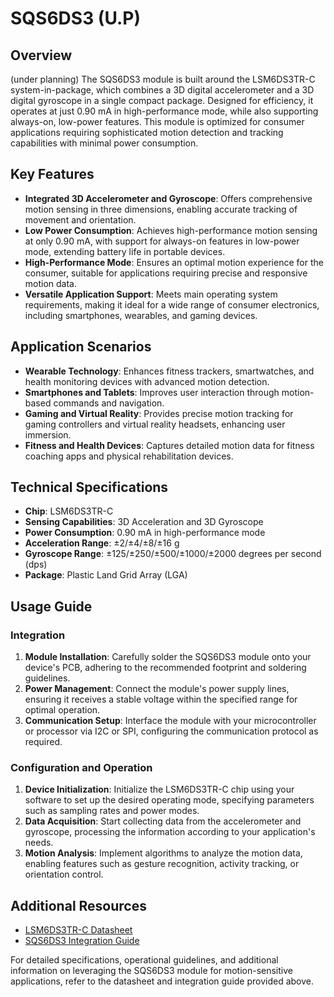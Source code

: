 # SQS6DS3 (U.P)

## Overview

(under planning) The SQS6DS3 module is built around the LSM6DS3TR-C system-in-package, which combines a 3D digital accelerometer and a 3D digital gyroscope in a single compact package. Designed for efficiency, it operates at just 0.90 mA in high-performance mode, while also supporting always-on, low-power features. This module is optimized for consumer applications requiring sophisticated motion detection and tracking capabilities with minimal power consumption.

## Key Features

* **Integrated 3D Accelerometer and Gyroscope**: Offers comprehensive motion sensing in three dimensions, enabling accurate tracking of movement and orientation.
* **Low Power Consumption**: Achieves high-performance motion sensing at only 0.90 mA, with support for always-on features in low-power mode, extending battery life in portable devices.
* **High-Performance Mode**: Ensures an optimal motion experience for the consumer, suitable for applications requiring precise and responsive motion data.
* **Versatile Application Support**: Meets main operating system requirements, making it ideal for a wide range of consumer electronics, including smartphones, wearables, and gaming devices.

## Application Scenarios

* **Wearable Technology**: Enhances fitness trackers, smartwatches, and health monitoring devices with advanced motion detection.
* **Smartphones and Tablets**: Improves user interaction through motion-based commands and navigation.
* **Gaming and Virtual Reality**: Provides precise motion tracking for gaming controllers and virtual reality headsets, enhancing user immersion.
* **Fitness and Health Devices**: Captures detailed motion data for fitness coaching apps and physical rehabilitation devices.

## Technical Specifications

* **Chip**: LSM6DS3TR-C
* **Sensing Capabilities**: 3D Acceleration and 3D Gyroscope
* **Power Consumption**: 0.90 mA in high-performance mode
* **Acceleration Range**: ±2/±4/±8/±16 g
* **Gyroscope Range**: ±125/±250/±500/±1000/±2000 degrees per second (dps)
* **Package**: Plastic Land Grid Array (LGA)

## Usage Guide

### Integration

1. **Module Installation**: Carefully solder the SQS6DS3 module onto your device's PCB, adhering to the recommended footprint and soldering guidelines.
2. **Power Management**: Connect the module's power supply lines, ensuring it receives a stable voltage within the specified range for optimal operation.
3. **Communication Setup**: Interface the module with your microcontroller or processor via I2C or SPI, configuring the communication protocol as required.

### Configuration and Operation

1. **Device Initialization**: Initialize the LSM6DS3TR-C chip using your software to set up the desired operating mode, specifying parameters such as sampling rates and power modes.
2. **Data Acquisition**: Start collecting data from the accelerometer and gyroscope, processing the information according to your application's needs.
3. **Motion Analysis**: Implement algorithms to analyze the motion data, enabling features such as gesture recognition, activity tracking, or orientation control.

## Additional Resources

* [LSM6DS3TR-C Datasheet](https://www.st.com/en/mems-and-sensors/lsm6ds3.html)
* [SQS6DS3 Integration Guide](./)

For detailed specifications, operational guidelines, and additional information on leveraging the SQS6DS3 module for motion-sensitive applications, refer to the datasheet and integration guide provided above.
